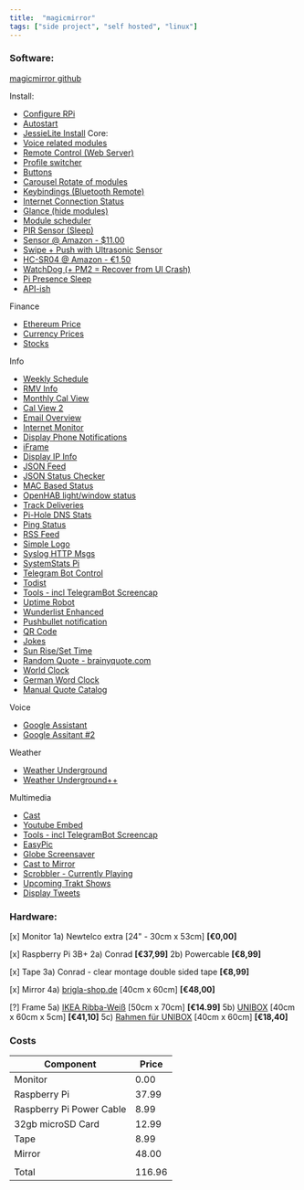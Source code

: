 ```yaml
---
title:  "magicmirror"
tags: ["side project", "self hosted", "linux"]
---
```


### Software:
 [magicmirror github](https://magicmirror.builders/)

 Install:
 - [Configure RPi](https://github.com/MichMich/MagicMirror/wiki/configuring-the-raspberry-pi)
 - [Autostart](https://github.com/MichMich/MagicMirror/wiki/auto-starting-magicmirror)
 - [JessieLite Install](https://github.com/MichMich/MagicMirror/wiki/jessie-lite-installation-guide)
 Core:
 - [Voice related modules](https://github.com/MichMich/MagicMirror/wiki/Voice-Related-Modules)
 - [Remote Control (Web Server)](https://forum.magicmirror.builders/topic/735/remote-control-shutdown-configure-and-update-your-magicmirror)
 - [Profile switcher](https://forum.magicmirror.builders/topic/1402/mmm-profileswitcher-a-profile-user-layout-switching-module)
 - [Buttons](https://forum.magicmirror.builders/topic/1402/mmm-profileswitcher-a-profile-user-layout-switching-module)
 - [Carousel Rotate of modules](https://github.com/shbatm/MMM-Carousel)
 - [Keybindings (Bluetooth Remote)](https://github.com/shbatm/MMM-KeyBindings)
 - [Internet Connection Status](https://github.com/sheyabernstein/MMM-connection-status)
 - [Glance (hide modules)](https://github.com/eouia/MMM-Glance)
 - [Module scheduler](https://github.com/ianperrin/MMM-ModuleScheduler)
 - [PIR Sensor (Sleep)](https://github.com/paviro/MMM-PIR-Sensor)
  - [Sensor @ Amazon - $11.00](https://www.amazon.com/2013newestseller-HC-SR501-Pyroelectric-Infrared-Detector/dp/B00FDPO9B8)
 - [Swipe + Push with Ultrasonic Sensor](https://github.com/mochman/MMM-Swipe)
  - [HC-SR04 @ Amazon - €1,50](https://www.amazon.de/HC-SR04-Entfernung-Messumformer-Ultraschall-Modul-Arduino/dp/B00BIZQWYE)
 - [WatchDog (+ PM2 = Recover from UI Crash)](https://github.com/MichMich/MMM-WatchDog)
 - [Pi Presence Sleep](https://github.com/RpDp-git/PiDisplaySleep)
 - [API-ish](https://github.com/juzim/MMM-Api)

 Finance
 - [Ethereum Price](https://github.com/ianperrin/MMM-ModuleScheduler)
 - [Currency Prices](https://github.com/mykle1/MMM-LICE)
 - [Stocks](https://github.com/hakanmhmd/MMM-Stock)

 Info
 - [Weekly Schedule](https://github.com/pinsdorf/MMM-WeeklySchedule)
 - [RMV Info](https://github.com/Com-Lum/MMM-RMV)
 - [Monthly Cal View](https://github.com/KirAsh4/calendar_monthly/)
 - [Cal View 2](https://github.com/jclarke0000/MMM-MyCalendar)
 - [Email Overview](https://github.com/ronny3050/email-mirror)
 - [Internet Monitor](https://github.com/ronny3050/internet-monitor)
 - [Display Phone Notifications](https://github.com/maliciousbanjo/PushBulletNotes)
 - [iFrame](https://github.com/alberttwong/MMM-iFrame)
 - [Display IP Info](https://github.com/fewieden/MMM-ip)
 - [JSON Feed](https://github.com/amcolash/MMM-json-feed)
 - [JSON Status Checker](https://github.com/shbatm/MMM-JSONStatusChecker)
 - [MAC Based Status](https://github.com/ianperrin/MMM-NetworkScanner)
 - [OpenHAB light/window status](https://github.com/paphko/mmm-openhabfloorplan)
 - [Track Deliveries](https://github.com/martinkooij/MMM-Parcel)
 - [Pi-Hole DNS Stats](https://github.com/sheyabernstein/MMM-pihole-stats)
 - [Ping Status](https://github.com/fewieden/MMM-ping)
 - [RSS Feed](https://github.com/maxenxe/MMM-RSS-FEED)
 - [Simple Logo](https://github.com/frdteknikelektro/MMM-SimpleLogo)
 - [Syslog HTTP Msgs](https://github.com/paviro/MMM-syslog)
 - [SystemStats Pi](https://github.com/BenRoe/MMM-SystemStats)
 - [Telegram Bot Control](https://github.com/eouia/MMM-TelegramBot)
 - [Todist](https://github.com/cbrooker/MMM-Todoist)
 - [Tools - incl TelegramBot Screencap](https://github.com/eouia/MMM-Tools)
 - [Uptime Robot](https://github.com/mrVragec/MMM-uptimerobot)
 - [Wunderlist Enhanced](https://github.com/funsocietyirc/MMM-Wunderlist-Enhanced)
 - [Pushbullet notification](https://github.com/ronny3050/phone-notification-mirror)
 - [QR Code](https://github.com/MarinescuEvghenii/MMM-QRCode)
 - [Jokes](https://github.com/pvyParts/MMM-jokes)
 - [Sun Rise/Set Time](https://github.com/mykle1/MMM-SunRiseSet)
 - [Random Quote - brainyquote.com](https://github.com/KirAsh4/random_quotes/)
 - [World Clock](https://github.com/eouia/worldclock)
 - [German Word Clock](https://github.com/alexBeuth/MMM-germanwordclock)
 - [Manual Quote Catalog](https://github.com/salpar/MagicMirror-QuoteCatalog/)

 Voice
 - [Google Assistant](https://github.com/eouia/MMM-Assistant)
 - [Google Assitant #2](https://github.com/gauravsacc/MMM-GoogleAssistant)

 Weather
 - [Weather Underground](https://github.com/MattLugar/wuforecast)
 - [Weather Underground++](https://github.com/RedNax67/MMM-WunderGround)

 Multimedia
 - [Cast](https://github.com/flo80/MMM-chromecast)
 - [Youtube Embed](https://github.com/nitpum/MMM-EmbedYoutube)
 - [Tools - incl TelegramBot Screencap](https://github.com/eouia/MMM-Tools)
 - [EasyPic](https://github.com/mykle1/MMM-EasyPix)
 - [Globe Screensaver](https://github.com/LukeSkywalker92/MMM-Globe)
 - [Cast to Mirror](https://github.com/kevinatown/MMM-Screencast)
 - [Scrobbler - Currently Playing](https://github.com/PtrBld/MMM-Scrobbler)
 - [Upcoming Trakt Shows](https://github.com/Kiina/MMM-trakt)
 - [Display Tweets](https://github.com/AdamMoses-GitHub/MMM-TweetsByTimelineOrList)


### Hardware:
[x] Monitor
	1a) Newtelco extra [24" - 30cm x 53cm] **[€0,00]**

[x] Raspberry Pi 3B+
	2a) Conrad  **[€37,99]**
	2b) Powercable **[€8,99]**

[x] Tape
	3a) Conrad - clear montage double sided tape **[€8,99]**

[x] Mirror
	4a) [brigla-shop.de](http://brigla-shop.de/spionspiegel-334.html) [40cm x 60cm] **[€48,00]**

[?] Frame
	5a) [IKEA Ribba-Weiß](https://www.ikea.com/de/de/catalog/products/00268876/) [50cm x 70cm] **[€14.99]**
	5b) [UNIBOX](https://www.allesrahmen.de/ergaenzungsset-unibox-40x60weiss4.html?cnid=5020000) [40cm x 60cm x 5cm] **[€41,10]**
	5c) [Rahmen für UNIBOX](https://www.allesrahmen.de/holzrahmen-avignon-40x60natur4.html?cnid=5045000) [40cm x 60cm] **[€18,40]**

### Costs

| Component  | Price |
| ------------- | ------------- |
| Monitor  | 0.00  |
| Raspberry Pi | 37.99 |
| Raspberry Pi Power Cable | 8.99 |
| 32gb microSD Card | 12.99 |
| Tape  | 8.99  |
| Mirror  | 48.00  |
|  |  |
| Total | 116.96

